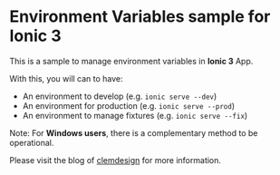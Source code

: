 # Environment Variables sample for Ionic 3

This is a sample to manage environment variables in **Ionic 3** App.

With this, you will can to have:
- An environment to develop (e.g. `ionic serve --dev`)
- An environment for production (e.g. `ionic serve --prod`)
- An environment to manage fixtures (e.g. `ionic serve --fix`)

Note: For **Windows users**, there is a complementary method to be operational.

Please visit the blog of [clemdesign](http://www.clemdesign.fr/blog) for more information.



